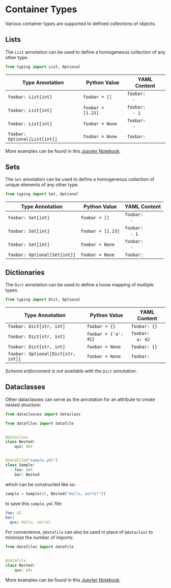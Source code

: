 # Container Types

Various container types are supported to defined collections of objects.

## Lists

The `List` annotation can be used to define a homogeneous collection of any other type.

```python
from typing import List, Optional
```

| Type Annotation               | Python Value      | YAML Content                               |
| ----------------------------- | ----------------- | ------------------------------------------ |
| `foobar: List[int]`           | `foobar = []`     | `foobar:`<br>&nbsp;&nbsp;&nbsp;&nbsp;`-`   |
| `foobar: List[int]`           | `foobar = [1.23]` | `foobar:`<br>&nbsp;&nbsp;&nbsp;&nbsp;`- 1` |
| `foobar: List[int]`           | `foobar = None`   | `foobar:`<br>&nbsp;&nbsp;&nbsp;&nbsp;`-`   |
| `foobar: Optional[List[int]]` | `foobar = None`   | `foobar:`                                  |

More examples can be found in this [Jupyter Notebook](https://github.com/jacebrowning/datafiles/blob/main/notebooks/patched_containers.ipynb).

## Sets

The `Set` annotation can be used to define a homogeneous collection of unique elements of any other type.

```python
from typing import Set, Optional
```

| Type Annotation              | Python Value      | YAML Content                               |
| ---------------------------- | ----------------- | ------------------------------------------ |
| `foobar: Set[int]`           | `foobar = []`     | `foobar:`<br>&nbsp;&nbsp;&nbsp;&nbsp;`-`   |
| `foobar: Set[int]`           | `foobar = [1.23]` | `foobar:`<br>&nbsp;&nbsp;&nbsp;&nbsp;`- 1` |
| `foobar: Set[int]`           | `foobar = None`   | `foobar:`<br>&nbsp;&nbsp;&nbsp;&nbsp;`-`   |
| `foobar: Optional[Set[int]]` | `foobar = None`   | `foobar:`                                  |

## Dictionaries

The `Dict` annotation can be used to define a loose mapping of multiple types.

```python
from typing import Dict, Optional
```

| Type Annotation                    | Python Value         | YAML Content                                 |
| ---------------------------------- | -------------------- | -------------------------------------------- |
| `foobar: Dict[str, int]`           | `foobar = {}`        | `foobar: {}`                                 |
| `foobar: Dict[str, int]`           | `foobar = {'a': 42}` | `foobar:`<br>&nbsp;&nbsp;&nbsp;&nbsp;`a: 42` |
| `foobar: Dict[str, int]`           | `foobar = None`      | `foobar: {}`                                 |
| `foobar: Optional[Dict[str, int]]` | `foobar = None`      | `foobar:`                                    |

_Schema enforcement is not available with the `Dict` annotation._

## Dataclasses

Other dataclasses can serve as the annotation for an attribute to create nested structure:

```python hl_lines="14"
from dataclasses import dataclass

from datafiles import datafile


@dataclass
class Nested:
    qux: str


@datafile("sample.yml")
class Sample:
    foo: int
    bar: Nested
```

which can be constructed like so:

```python
sample = Sample(42, Nested("Hello, world!"))
```

to save this `sample.yml` file:

```yaml
foo: 42
bar:
  qux: Hello, world!
```

For convenience, `@datafile` can also be used in place of `@dataclass` to minimize the number of imports:

```python hl_lines="4"
from datafiles import datafile


@datafile
class Nested:
    qux: str
```

More examples can be found in this [Jupyter Notebook](https://github.com/jacebrowning/datafiles/blob/main/notebooks/nested_dataclass.ipynb).
